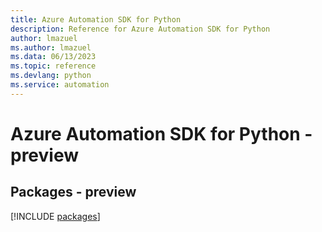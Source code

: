 ```yaml
---
title: Azure Automation SDK for Python
description: Reference for Azure Automation SDK for Python
author: lmazuel
ms.author: lmazuel
ms.data: 06/13/2023
ms.topic: reference
ms.devlang: python
ms.service: automation
---
```

# Azure Automation SDK for Python - preview
## Packages - preview
[!INCLUDE [packages](automation-index.md)]